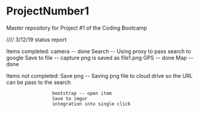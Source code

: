 # ProjectNumber1
Master repository for Project #1 of the Coding Bootcamp

////
3/12/19 status report

Items completed: camera -- done
                 Search -- Using proxy to pass search to google
                 Save to file -- capture png is saved as file1.png
                 GPS -- done 
                 Map -- done

Items not completed: Save png -- Saving png file to cloud drive so the URL can be pass to the search 

                     bootstrap -- open item
                     Save to imgur
                     integration into single click
